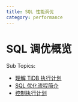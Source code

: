 ```yaml
---
title: SQL 性能调优
category: performance
---
```


# SQL 调优概览

Sub Topics:

- [理解 TiDB 执行计划](/query-execution-plan.md)
- [SQL 优化流程简介](/sql-optimization-concepts.md)
- [控制执行计划](./control-execution-plan.md)
